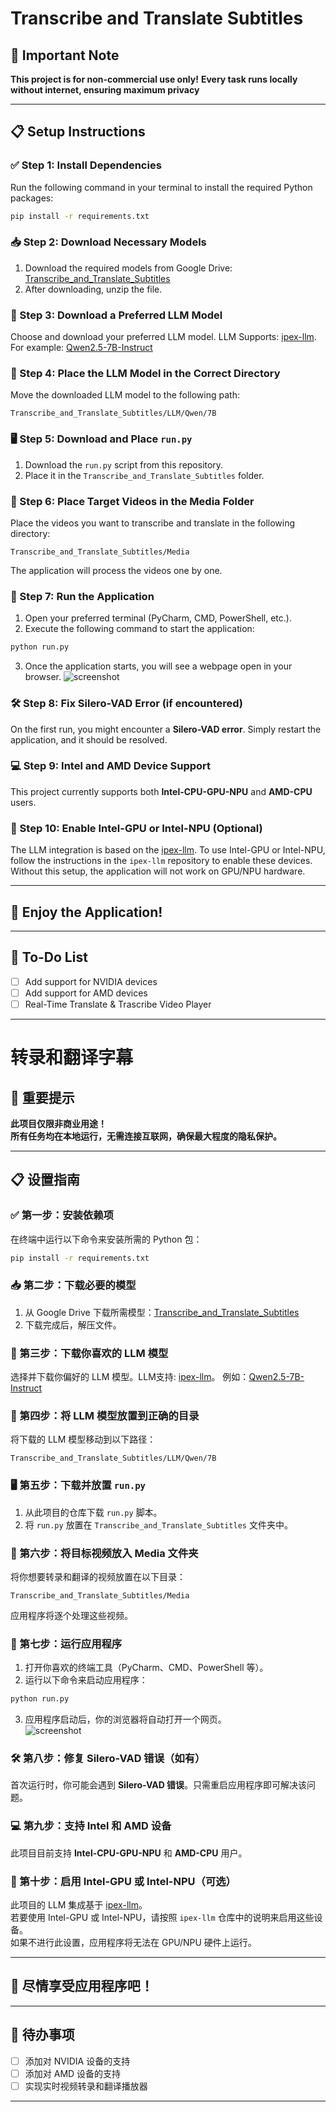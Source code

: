 # Transcribe and Translate Subtitles

## 🚨 Important Note
**This project is for non-commercial use only!**
**Every task runs locally without internet, ensuring maximum privacy**

---

## 📋 Setup Instructions

### ✅ Step 1: Install Dependencies
Run the following command in your terminal to install the required Python packages:
```bash
pip install -r requirements.txt
```

### 📥 Step 2: Download Necessary Models
1. Download the required models from Google Drive: [Transcribe_and_Translate_Subtitles](https://drive.google.com/drive/folders/1W5yqPm-FYD2r1KR7JrDwJ8jzuFALNr9O?usp=drive_link)
2. After downloading, unzip the file.

### 🤖 Step 3: Download a Preferred LLM Model
Choose and download your preferred LLM model. LLM Supports: [ipex-llm](https://github.com/intel-analytics/ipex-llm).  For example: [Qwen2.5-7B-Instruct](https://huggingface.co/Qwen/Qwen2.5-7B-Instruct)

### 📂 Step 4: Place the LLM Model in the Correct Directory
Move the downloaded LLM model to the following path:
```
Transcribe_and_Translate_Subtitles/LLM/Qwen/7B
```

### 🖥️ Step 5: Download and Place `run.py`
1. Download the `run.py` script from this repository.
2. Place it in the `Transcribe_and_Translate_Subtitles` folder.

### 📁 Step 6: Place Target Videos in the Media Folder
Place the videos you want to transcribe and translate in the following directory:
```
Transcribe_and_Translate_Subtitles/Media
```
The application will process the videos one by one.

### 🚀 Step 7: Run the Application
1. Open your preferred terminal (PyCharm, CMD, PowerShell, etc.).
2. Execute the following command to start the application:
```bash
python run.py
```
3. Once the application starts, you will see a webpage open in your browser.
   ![screenshot](https://github.com/DakeQQ/Transcribe-and-Translate-Subtitles/blob/main/Screenshot%20from%202025-01-13%2000-47-34.png)

### 🛠️ Step 8: Fix Silero-VAD Error (if encountered)
On the first run, you might encounter a **Silero-VAD error**. Simply restart the application, and it should be resolved.

### 💻 Step 9: Intel and AMD Device Support
This project currently supports both **Intel-CPU-GPU-NPU** and **AMD-CPU** users.

### 🔧 Step 10: Enable Intel-GPU or Intel-NPU (Optional)
The LLM integration is based on the [ipex-llm](https://github.com/intel-analytics/ipex-llm). To use Intel-GPU or Intel-NPU, follow the instructions in the `ipex-llm` repository to enable these devices. Without this setup, the application will not work on GPU/NPU hardware.

---

## 🎉 Enjoy the Application!

---

## 📌 To-Do List
- [ ] Add support for NVIDIA devices
- [ ] Add support for AMD devices
- [ ] Real-Time Translate & Trascribe Video Player

---
# 转录和翻译字幕

## 🚨 重要提示  
**此项目仅限非商业用途！**  
**所有任务均在本地运行，无需连接互联网，确保最大程度的隐私保护。**

---

## 📋 设置指南

### ✅ 第一步：安装依赖项  
在终端中运行以下命令来安装所需的 Python 包：  
```bash
pip install -r requirements.txt
```

### 📥 第二步：下载必要的模型  
1. 从 Google Drive 下载所需模型：[Transcribe_and_Translate_Subtitles](https://drive.google.com/drive/folders/1W5yqPm-FYD2r1KR7JrDwJ8jzuFALNr9O?usp=drive_link)  
2. 下载完成后，解压文件。

### 🤖 第三步：下载你喜欢的 LLM 模型  
选择并下载你偏好的 LLM 模型。LLM支持: [ipex-llm](https://github.com/intel-analytics/ipex-llm)。 例如：[Qwen2.5-7B-Instruct](https://huggingface.co/Qwen/Qwen2.5-7B-Instruct)

### 📂 第四步：将 LLM 模型放置到正确的目录  
将下载的 LLM 模型移动到以下路径：  
```
Transcribe_and_Translate_Subtitles/LLM/Qwen/7B
```

### 🖥️ 第五步：下载并放置 `run.py`  
1. 从此项目的仓库下载 `run.py` 脚本。  
2. 将 `run.py` 放置在 `Transcribe_and_Translate_Subtitles` 文件夹中。

### 📁 第六步：将目标视频放入 Media 文件夹  
将你想要转录和翻译的视频放置在以下目录：  
```
Transcribe_and_Translate_Subtitles/Media
```
应用程序将逐个处理这些视频。

### 🚀 第七步：运行应用程序  
1. 打开你喜欢的终端工具（PyCharm、CMD、PowerShell 等）。  
2. 运行以下命令来启动应用程序：  
```bash
python run.py
```
3. 应用程序启动后，你的浏览器将自动打开一个网页。  
   ![screenshot](https://github.com/DakeQQ/Transcribe-and-Translate-Subtitles/blob/main/Screenshot%20from%202025-01-13%2000-53-21.png)

### 🛠️ 第八步：修复 Silero-VAD 错误（如有）  
首次运行时，你可能会遇到 **Silero-VAD 错误**。只需重启应用程序即可解决该问题。

### 💻 第九步：支持 Intel 和 AMD 设备  
此项目目前支持 **Intel-CPU-GPU-NPU** 和 **AMD-CPU** 用户。

### 🔧 第十步：启用 Intel-GPU 或 Intel-NPU（可选）  
此项目的 LLM 集成基于 [ipex-llm](https://github.com/intel-analytics/ipex-llm)。  
若要使用 Intel-GPU 或 Intel-NPU，请按照 `ipex-llm` 仓库中的说明来启用这些设备。  
如果不进行此设置，应用程序将无法在 GPU/NPU 硬件上运行。

---

## 🎉 尽情享受应用程序吧！

---

## 📌 待办事项  
- [ ] 添加对 NVIDIA 设备的支持  
- [ ] 添加对 AMD 设备的支持  
- [ ] 实现实时视频转录和翻译播放器
---
